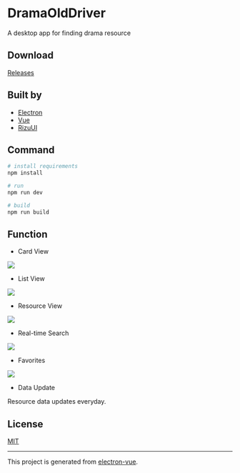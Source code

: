 # DramaOldDriver

A desktop app for finding drama resource

## Download

[Releases](https://github.com/yrq110/DramaOldDriver/releases)

## Built by
* [Electron](https://github.com/electron/electron)
* [Vue](https://github.com/vuejs/vue)
* [RizuUI](https://github.com/yrq110/RizuUI)

## Command

```bash
# install requirements
npm install 

# run
npm run dev

# build
npm run build
```

## Function

* Card View

![](https://github.com/yrq110/DramaOldDriver-client/blob/master/static/screenshots/card-view.png)

* List View

![](https://github.com/yrq110/DramaOldDriver-client/blob/master/static/screenshots/list-view.png)

* Resource View

![](https://github.com/yrq110/DramaOldDriver-client/blob/master/static/screenshots/resource-view.png)

* Real-time Search

![](https://github.com/yrq110/DramaOldDriver-client/blob/master/static/screenshots/search-view.png)

* Favorites

![](https://github.com/yrq110/DramaOldDriver-client/blob/master/static/screenshots/favorites-view.png)

* Data Update

Resource data updates everyday.

## License

[MIT](https://opensource.org/licenses/MIT)

---

This project is generated from [electron-vue](https://github.com/SimulatedGREG/electron-vue).